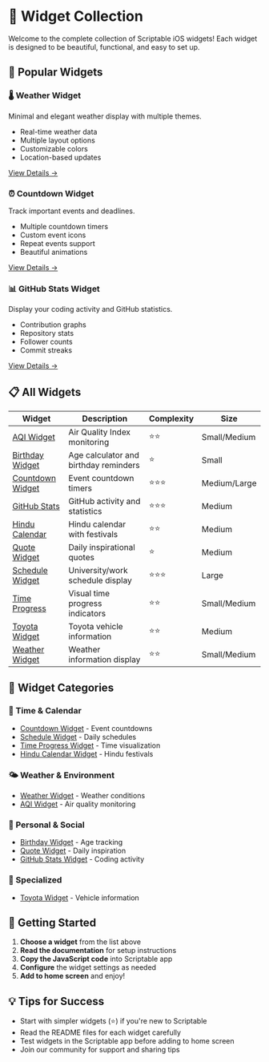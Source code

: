 # 📱 Widget Collection

Welcome to the complete collection of Scriptable iOS widgets! Each widget is designed to be beautiful, functional, and easy to set up.

## 🌟 Popular Widgets

<div class="widget-grid">

### 🌡️ Weather Widget
Minimal and elegant weather display with multiple themes.
- Real-time weather data
- Multiple layout options
- Customizable colors
- Location-based updates

[View Details →](weather-widget)

### ⏰ Countdown Widget  
Track important events and deadlines.
- Multiple countdown timers
- Custom event icons
- Repeat events support
- Beautiful animations

[View Details →](countdown-widget)

### 📊 GitHub Stats Widget
Display your coding activity and GitHub statistics.
- Contribution graphs
- Repository stats  
- Follower counts
- Commit streaks

[View Details →](github-stats-widget)

</div>

## 📋 All Widgets

| Widget | Description | Complexity | Size |
|--------|-------------|------------|------|
| [AQI Widget](aqi-widget) | Air Quality Index monitoring | ⭐⭐ | Small/Medium |
| [Birthday Widget](birthday-widget) | Age calculator and birthday reminders | ⭐ | Small |
| [Countdown Widget](countdown-widget) | Event countdown timers | ⭐⭐⭐ | Medium/Large |
| [GitHub Stats](github-stats-widget) | GitHub activity and statistics | ⭐⭐⭐ | Medium |
| [Hindu Calendar](hindu-calendar-widget) | Hindu calendar with festivals | ⭐⭐ | Medium |
| [Quote Widget](quote-widget) | Daily inspirational quotes | ⭐ | Medium |
| [Schedule Widget](schedule-widget) | University/work schedule display | ⭐⭐⭐ | Large |
| [Time Progress](time-progress-widget) | Visual time progress indicators | ⭐⭐ | Small/Medium |
| [Toyota Widget](toyota-widget) | Toyota vehicle information | ⭐⭐ | Medium |
| [Weather Widget](weather-widget) | Weather information display | ⭐⭐ | Small/Medium |

## 🎯 Widget Categories

### 📅 Time & Calendar
- [Countdown Widget](countdown-widget) - Event countdowns
- [Schedule Widget](schedule-widget) - Daily schedules  
- [Time Progress Widget](time-progress-widget) - Time visualization
- [Hindu Calendar Widget](hindu-calendar-widget) - Hindu festivals

### 🌤️ Weather & Environment  
- [Weather Widget](weather-widget) - Weather conditions
- [AQI Widget](aqi-widget) - Air quality monitoring

### 👤 Personal & Social
- [Birthday Widget](birthday-widget) - Age tracking
- [Quote Widget](quote-widget) - Daily inspiration
- [GitHub Stats Widget](github-stats-widget) - Coding activity

### 🚗 Specialized
- [Toyota Widget](toyota-widget) - Vehicle information

## 🚀 Getting Started

1. **Choose a widget** from the list above
2. **Read the documentation** for setup instructions
3. **Copy the JavaScript code** into Scriptable app
4. **Configure** the widget settings as needed
5. **Add to home screen** and enjoy!

## 💡 Tips for Success

- Start with simpler widgets (⭐) if you're new to Scriptable
- Read the README files for each widget carefully
- Test widgets in the Scriptable app before adding to home screen
- Join our community for support and sharing tips
